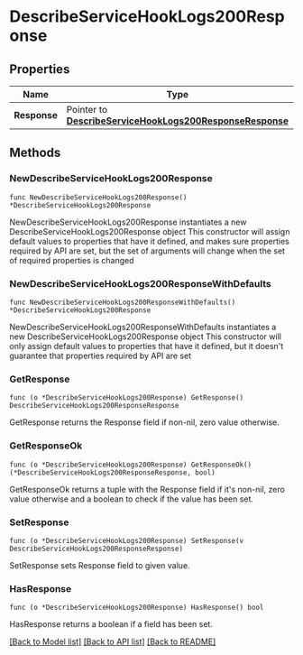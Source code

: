 # DescribeServiceHookLogs200Response

## Properties

Name | Type | Description | Notes
------------ | ------------- | ------------- | -------------
**Response** | Pointer to [**DescribeServiceHookLogs200ResponseResponse**](DescribeServiceHookLogs200ResponseResponse.md) |  | [optional] 

## Methods

### NewDescribeServiceHookLogs200Response

`func NewDescribeServiceHookLogs200Response() *DescribeServiceHookLogs200Response`

NewDescribeServiceHookLogs200Response instantiates a new DescribeServiceHookLogs200Response object
This constructor will assign default values to properties that have it defined,
and makes sure properties required by API are set, but the set of arguments
will change when the set of required properties is changed

### NewDescribeServiceHookLogs200ResponseWithDefaults

`func NewDescribeServiceHookLogs200ResponseWithDefaults() *DescribeServiceHookLogs200Response`

NewDescribeServiceHookLogs200ResponseWithDefaults instantiates a new DescribeServiceHookLogs200Response object
This constructor will only assign default values to properties that have it defined,
but it doesn't guarantee that properties required by API are set

### GetResponse

`func (o *DescribeServiceHookLogs200Response) GetResponse() DescribeServiceHookLogs200ResponseResponse`

GetResponse returns the Response field if non-nil, zero value otherwise.

### GetResponseOk

`func (o *DescribeServiceHookLogs200Response) GetResponseOk() (*DescribeServiceHookLogs200ResponseResponse, bool)`

GetResponseOk returns a tuple with the Response field if it's non-nil, zero value otherwise
and a boolean to check if the value has been set.

### SetResponse

`func (o *DescribeServiceHookLogs200Response) SetResponse(v DescribeServiceHookLogs200ResponseResponse)`

SetResponse sets Response field to given value.

### HasResponse

`func (o *DescribeServiceHookLogs200Response) HasResponse() bool`

HasResponse returns a boolean if a field has been set.


[[Back to Model list]](../README.md#documentation-for-models) [[Back to API list]](../README.md#documentation-for-api-endpoints) [[Back to README]](../README.md)



